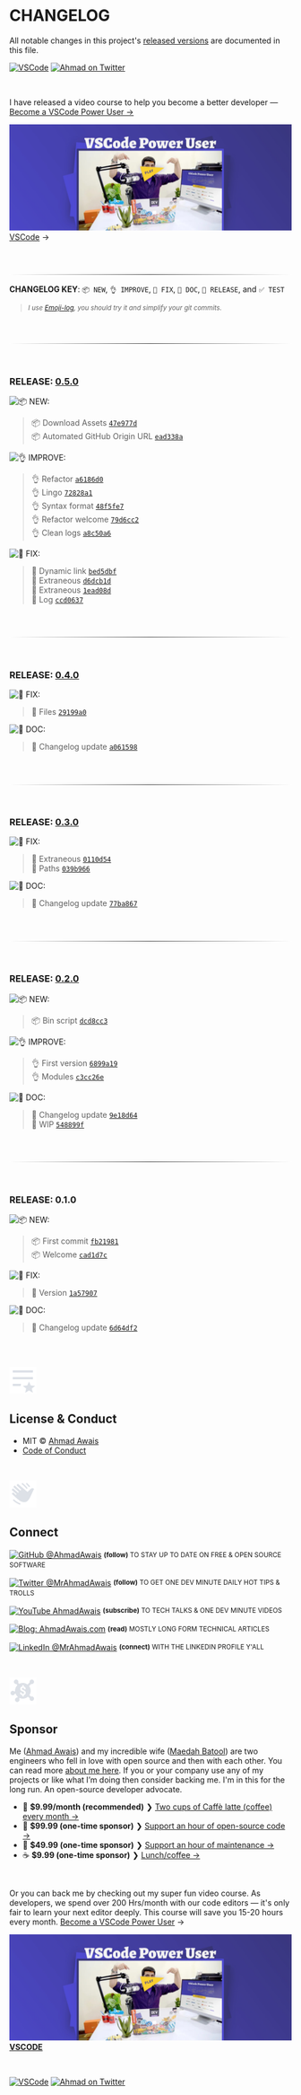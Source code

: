 # CHANGELOG

All notable changes in this project's [released versions](../../releases) are documented in this file.

[![VSCode](https://img.shields.io/badge/-VSCode.pro%20%E2%86%92-gray.svg?colorB=4D2AFF)](https://VSCode.pro/?utm_source=GitHubFOSS)
[![Ahmad on Twitter](https://img.shields.io/twitter/follow/mrahmadawais.svg?style=social&label=Follow%20@MrAhmadAwais)](https://twitter.com/mrahmadawais/)

<br>

I have released a video course to help you become a better developer — <a href="https://vscode.pro/?utm_source=GitHubFOSS" target="_blank">Become a VSCode Power User →</a></p>

<a href="https://vscode.pro/?utm_source=GitHubFOSS" target="_blank"><img src="https://raw.githubusercontent.com/ahmadawais/stuff/master/images/vscodepro/VSCode.jpeg" /><br>VSCode</a> →

<br>

[![hr](https://raw.githubusercontent.com/ahmadawais/stuff/master/images/git/hr.png)](/)

**CHANGELOG KEY**: `📦 NEW`, `👌 IMPROVE`, `🐛 FIX`, `📖 DOC`, `🚀 RELEASE`, and `✅ TEST`

<small>

> _I use [Emoji-log](https://github.com/ahmadawais/Emoji-Log), you should try it and simplify your git commits._

</small>

<br>

[![hr](https://raw.githubusercontent.com/ahmadawais/stuff/master/images/git/hr.png)](/)

<br>

### RELEASE: [0.5.0](https://github.com/ahmadawais/wp-continuous-deployment/compare/0.4.0...0.5.0)

![📦 NEW:](https://img.shields.io/badge/-NEW-gray.svg?colorB=3778FF)

> 📦 Download Assets [`47e977d`](https://github.com/ahmadawais/wp-continuous-deployment/commit/47e977d6b04b91e6f027e3f1e4d663f771bfd4d7) <br>
> 📦 Automated GitHub Origin URL [`ead338a`](https://github.com/ahmadawais/wp-continuous-deployment/commit/ead338aa6296c0a9bb194c0abf629602c3e88f76) <br>

![👌 IMPROVE:](https://img.shields.io/badge/-IMPROVEMENT-gray.svg?colorB=39AA54)

> 👌 Refactor [`a6186d0`](https://github.com/ahmadawais/wp-continuous-deployment/commit/a6186d0070e999249d067b6eee5abe02226e8711) <br>
> 👌 Lingo [`72828a1`](https://github.com/ahmadawais/wp-continuous-deployment/commit/72828a15819b9ff73377f4a63182cb50b68dc2ff) <br>
> 👌 Syntax format [`48f5fe7`](https://github.com/ahmadawais/wp-continuous-deployment/commit/48f5fe7acb0ae0cc07148248f4ef70d0c1ce9e8b) <br>
> 👌 Refactor welcome [`79d6cc2`](https://github.com/ahmadawais/wp-continuous-deployment/commit/79d6cc24592bff549481ec7a1797a41a290d37ea) <br>
> 👌 Clean logs [`a8c50a6`](https://github.com/ahmadawais/wp-continuous-deployment/commit/a8c50a6688789689c6b8e9111e03b4862e77b0f9) <br>

![🐛 FIX:](https://img.shields.io/badge/-FIX-gray.svg?colorB=ff6347)

> 🐛 Dynamic link [`bed5dbf`](https://github.com/ahmadawais/wp-continuous-deployment/commit/bed5dbf59e3e2f00174ec5c35167a24a2497ae55) <br>
> 🐛 Extraneous [`d6dcb1d`](https://github.com/ahmadawais/wp-continuous-deployment/commit/d6dcb1da9ec028aab817b180855efa9c8c76bf4d) <br>
> 🐛 Extraneous [`1ead08d`](https://github.com/ahmadawais/wp-continuous-deployment/commit/1ead08d6ce4bd091645ac14653f785cc924e7371) <br>
> 🐛 Log [`ccd0637`](https://github.com/ahmadawais/wp-continuous-deployment/commit/ccd0637b0b276b2483f1b5917bd9018f404bdc3b) <br>

<br>

[![hr](https://raw.githubusercontent.com/ahmadawais/stuff/master/images/git/hr.png)](/)

<br>

### RELEASE: [0.4.0](https://github.com/ahmadawais/wp-continuous-deployment/compare/0.3.0...0.4.0)

![🐛 FIX:](https://img.shields.io/badge/-FIX-gray.svg?colorB=ff6347)

> 🐛 Files [`29199a0`](https://github.com/ahmadawais/wp-continuous-deployment/commit/29199a08781563e28f431aaa791f9be6b413504c) <br>

![📖 DOC:](https://img.shields.io/badge/-DOCS-gray.svg?colorB=978CD4)

>  📖 Changelog update [`a061598`](https://github.com/ahmadawais/wp-continuous-deployment/commit/a061598c31595a3376b6474b799587149ab65969) <br>

<br>

[![hr](https://raw.githubusercontent.com/ahmadawais/stuff/master/images/git/hr.png)](/)

<br>

### RELEASE: [0.3.0](https://github.com/ahmadawais/wp-continuous-deployment/compare/0.2.0...0.3.0)

![🐛 FIX:](https://img.shields.io/badge/-FIX-gray.svg?colorB=ff6347)

> 🐛 Extraneous [`0110d54`](https://github.com/ahmadawais/wp-continuous-deployment/commit/0110d54beebe502477e8893b2994c340c33a2c77) <br>
> 🐛 Paths [`039b966`](https://github.com/ahmadawais/wp-continuous-deployment/commit/039b9663232fba76915747f175efe26b1c77838d) <br>

![📖 DOC:](https://img.shields.io/badge/-DOCS-gray.svg?colorB=978CD4)

>  📖 Changelog update [`77ba867`](https://github.com/ahmadawais/wp-continuous-deployment/commit/77ba86773d3e3cf40fa5e6ec71482d6fd1561fca) <br>

<br>

[![hr](https://raw.githubusercontent.com/ahmadawais/stuff/master/images/git/hr.png)](/)

<br>

### RELEASE: [0.2.0](https://github.com/ahmadawais/wp-continuous-deployment/compare/0.1.0...0.2.0)

![📦 NEW:](https://img.shields.io/badge/-NEW-gray.svg?colorB=3778FF)

> 📦 Bin script [`dcd8cc3`](https://github.com/ahmadawais/wp-continuous-deployment/commit/dcd8cc30f5487e522e203e73d3d6c6ecd3335347) <br>

![👌 IMPROVE:](https://img.shields.io/badge/-IMPROVEMENT-gray.svg?colorB=39AA54)

> 👌 First version [`6899a19`](https://github.com/ahmadawais/wp-continuous-deployment/commit/6899a19a26fb8718772e876c3b594163610a34b0) <br>
> 👌 Modules [`c3cc26e`](https://github.com/ahmadawais/wp-continuous-deployment/commit/c3cc26ec3e423f5a4110488e03fef42cb4fbc08a) <br>

![📖 DOC:](https://img.shields.io/badge/-DOCS-gray.svg?colorB=978CD4)

>  📖 Changelog update [`9e18d64`](https://github.com/ahmadawais/wp-continuous-deployment/commit/9e18d6427fc2c26b3cbcd81ad9e60639266c9a37) <br>
> 📖 WIP [`548899f`](https://github.com/ahmadawais/wp-continuous-deployment/commit/548899fad3dfac9b8956ea272ef7aa826d59be86) <br>

<br>

[![hr](https://raw.githubusercontent.com/ahmadawais/stuff/master/images/git/hr.png)](/)

<br>

### RELEASE: 0.1.0

![📦 NEW:](https://img.shields.io/badge/-NEW-gray.svg?colorB=3778FF)

> 📦 First commit [`fb21981`](https://github.com/ahmadawais/wp-continuous-deployment/commit/fb21981521c8d5c5d143ae6c78daeb5ba1d16069) <br>
> 📦 Welcome [`cad1d7c`](https://github.com/ahmadawais/wp-continuous-deployment/commit/cad1d7c19f55e22e8fe33adaeee39799952f2784) <br>

![🐛 FIX:](https://img.shields.io/badge/-FIX-gray.svg?colorB=ff6347)

> 🐛 Version [`1a57907`](https://github.com/ahmadawais/wp-continuous-deployment/commit/1a57907a7895229a4d70fd6cbf55784d4096fa7a) <br>

![📖 DOC:](https://img.shields.io/badge/-DOCS-gray.svg?colorB=978CD4)

>  📖 Changelog update [`6d64df2`](https://github.com/ahmadawais/wp-continuous-deployment/commit/6d64df2fc6f54f1af861b73f8a51a2dfe93f973a) <br>

<br>

<br>

[![📃](https://raw.githubusercontent.com/ahmadawais/stuff/master/images/git/license.png)](/)

## License & Conduct

- MIT © [Ahmad Awais](https://twitter.com/MrAhmadAwais/)
- [Code of Conduct](code-of-conduct.md)

<br>

[![🙌](https://raw.githubusercontent.com/ahmadawais/stuff/master/images/git/connect.png)](/)

## Connect

<div align="left">
<p><a href="https://github.com/ahmadawais"><img alt="GitHub @AhmadAwais" align="center" src="https://img.shields.io/badge/GITHUB-gray.svg?colorB=6cc644&colorA=6cc644&style=flat" /></a>&nbsp;<small><strong>(follow)</strong> TO STAY UP TO DATE ON FREE & OPEN SOURCE SOFTWARE</small></p>
<p><a href="https://twitter.com/MrAhmadAwais/"><img alt="Twitter @MrAhmadAwais" align="center" src="https://img.shields.io/badge/TWITTER-gray.svg?colorB=1da1f2&colorA=1da1f2&style=flat" /></a>&nbsp;<small><strong>(follow)</strong> TO GET ONE DEV MINUTE DAILY HOT TIPS & TROLLS</small></p>
<p><a href="https://www.youtube.com/AhmadAwais"><img alt="YouTube AhmadAwais" align="center" src="https://img.shields.io/badge/YOUTUBE-gray.svg?colorB=ff0000&colorA=ff0000&style=flat" /></a>&nbsp;<small><strong>(subscribe)</strong> TO TECH TALKS & ONE DEV MINUTE VIDEOS</small></p>
<p><a href="https://AhmadAwais.com/"><img alt="Blog: AhmadAwais.com" align="center" src="https://img.shields.io/badge/MY%20BLOG-gray.svg?colorB=4D2AFF&colorA=4D2AFF&style=flat" /></a>&nbsp;<small><strong>(read)</strong> MOSTLY LONG FORM TECHNICAL ARTICLES</small></p>
<p><a href="https://www.linkedin.com/in/MrAhmadAwais/"><img alt="LinkedIn @MrAhmadAwais" align="center" src="https://img.shields.io/badge/LINKEDIN-gray.svg?colorB=0077b5&colorA=0077b5&style=flat" /></a>&nbsp;<small><strong>(connect)</strong> WITH THE LINKEDIN PROFILE Y'ALL</small></p>
</div>

<br>

[![👌](https://raw.githubusercontent.com/ahmadawais/stuff/master/images/git/sponsor.png)](/)

## Sponsor

Me ([Ahmad Awais](https://twitter.com/mrahmadawais/)) and my incredible wife ([Maedah Batool](https://twitter.com/MaedahBatool/)) are two engineers who fell in love with open source and then with each other. You can read more [about me here](https://ahmadawais.com/about). If you or your company use any of my projects or like what I’m doing then consider backing me. I'm in this for the long run. An open-source developer advocate.

- 🌟  **$9.99/month (recommended)** ❯ [Two cups of Caffè latte (coffee) every month →](https://pay.paddle.com/checkout/540217)
- 🚀  **$99.99 (one-time sponsor)** ❯ [Support an hour of open-source code →](https://pay.paddle.com/checkout/515568)
- 🔰  **$49.99 (one-time sponsor)** ❯ [Support an hour of maintenance →](https://pay.paddle.com/checkout/527253)
- ☕️  **$9.99 (one-time sponsor)** ❯ [Lunch/coffee →](https://pay.paddle.com/checkout/527254)

<br>

Or you can back me by checking out my super fun video course. As developers, we spend over 200 Hrs/month with our code editors — it's only fair to learn your next editor deeply. This course will save you 15-20 hours every month.  <a href="https://vscode.pro/?utm_source=GitHubFOSS" target="_blank">Become a VSCode Power User</a> →</p>

<a href="https://vscode.pro/?utm_source=GitHubFOSS" target="_blank"><img src="https://raw.githubusercontent.com/ahmadawais/stuff/master/images/vscodepro/VSCode.jpeg" /><br><strong>VSCODE</strong></a>

<br>

[![VSCode](https://img.shields.io/badge/-VSCode.pro%20%E2%86%92-gray.svg?colorB=4D2AFF&style=flat)](https://VSCode.pro/?utm_source=GitHubFOSS)
[![Ahmad on Twitter](https://img.shields.io/twitter/follow/mrahmadawais.svg?style=social&label=Follow%20@MrAhmadAwais)](https://twitter.com/mrahmadawais/)
